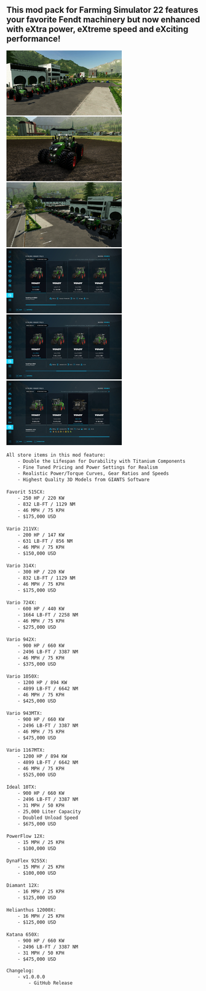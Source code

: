## This mod pack for Farming Simulator 22 features your favorite Fendt machinery but now enhanced with eXtra power, eXtreme speed and eXciting performance! 

<img src="/screenshots/xtreme_fendt_screen1.jpg" width="300">
<img src="/screenshots/xtreme_fendt_screen2.jpg" width="300">
<img src="/screenshots/xtreme_fendt_screen3.jpg" width="300">
<img src="/screenshots/xtreme_fendt_screen4.jpg" width="300">
<img src="/screenshots/xtreme_fendt_screen5.jpg" width="300">
<img src="/screenshots/xtreme_fendt_screen6.jpg" width="300">

```
All store items in this mod feature: 
    - Double the Lifespan for Durability with Titanium Components
    - Fine Tuned Pricing and Power Settings for Realism
    - Realistic Power/Torque Curves, Gear Ratios and Speeds
    - Highest Quality 3D Models from GIANTS Software

Favorit 515CX: 
    - 250 HP / 220 KW
    - 832 LB-FT / 1129 NM
    - 46 MPH / 75 KPH 
    - $175,000 USD

Vario 211VX: 
    - 200 HP / 147 KW 
    - 631 LB-FT / 856 NM 
    - 46 MPH / 75 KPH 
    - $150,000 USD 

Vario 314X: 
    - 300 HP / 220 KW
    - 832 LB-FT / 1129 NM
    - 46 MPH / 75 KPH
    - $175,000 USD

Vario 724X:
    - 600 HP / 440 KW 
    - 1664 LB-FT / 2258 NM 
    - 46 MPH / 75 KPH 
    - $275,000 USD 

Vario 942X: 
    - 900 HP / 660 KW 
    - 2496 LB-FT / 3387 NM 
    - 46 MPH / 75 KPH 
    - $375,000 USD

Vario 1050X:
    - 1200 HP / 894 KW 
    - 4899 LB-FT / 6642 NM 
    - 46 MPH / 75 KPH 
    - $425,000 USD

Vario 943MTX:
    - 900 HP / 660 KW 
    - 2496 LB-FT / 3387 NM 
    - 46 MPH / 75 KPH 
    - $475,000 USD

Vario 1167MTX: 
    - 1200 HP / 894 KW 
    - 4899 LB-FT / 6642 NM 
    - 46 MPH / 75 KPH 
    - $525,000 USD

Ideal 10TX: 
    - 900 HP / 660 KW 
    - 2496 LB-FT / 3387 NM 
    - 31 MPH / 50 KPH
    - 25,000 Liter Capacity
    - Doubled Unload Speed  
    - $675,000 USD

PowerFlow 12X:
    - 15 MPH / 25 KPH 
    - $100,000 USD

DynaFlex 9255X:
    - 15 MPH / 25 KPH 
    - $100,000 USD

Diamant 12X: 
    - 16 MPH / 25 KPH
    - $125,000 USD

Helianthus 12000X: 
    - 16 MPH / 25 KPH
    - $125,000 USD

Katana 650X: 
    - 900 HP / 660 KW 
    - 2496 LB-FT / 3387 NM 
    - 31 MPH / 50 KPH
    - $475,000 USD
```

```
Changelog:
    - v1.0.0.0 
        - GitHub Release
```
